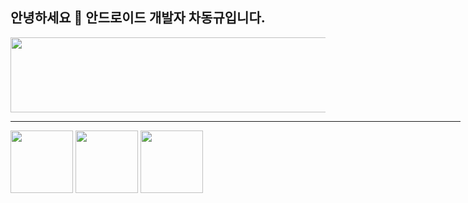 ## 안녕하세요 👋 안드로이드 개발자 차동규입니다. 


<a href="https://github.com/devxb/gitanimals">
  <img
    src="https://render.gitanimals.org/lines/lnlp0"
    width="720"
    height="120"
  />
</a>

<hr width="720px;" />
<div>
	<img src="https://github-readme-stats.vercel.app/api?username=lnlp0&show_icons=true&theme=default" height="100px;" /> 
	<img src="https://github-readme-stats.vercel.app/api/top-langs/?username=lnlp0&layout=compact" height="100px;" />
	<img src="http://mazassumnida.wtf/api/v2/generate_badge?boj=lnlp" height="100px"/>
</div>





 
<!--
**lnlp0/lnlp0** is a ✨ _special_ ✨ repository because its `README.md` (this file) appears on your GitHub profile.

Here are some ideas to get you started:

- 🔭 I’m currently working on ...
- 🌱 I’m currently learning ...
- 👯 I’m looking to collaborate on ...
- 🤔 I’m looking for help with ...
- 💬 Ask me about ...
- 📫 How to reach me: ...
- 😄 Pronouns: ...
- ⚡ Fun fact: ...
-->

